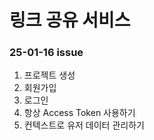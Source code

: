 # 링크 공유 서비스

### 25-01-16 issue

1. 프로젝트 생성
2. 회원가입
3. 로그인
4. 항상 Access Token 사용하기
5. 컨텍스트로 유저 데이터 관리하기
